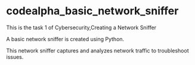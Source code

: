 # codealpha_basic_network_sniffer
This is the task 1  of  Cybersecurity,Creating a Network Sniffer

A basic network sniffer is created using Python.

This network sniffer captures and analyzes network traffic to troubleshoot issues.
